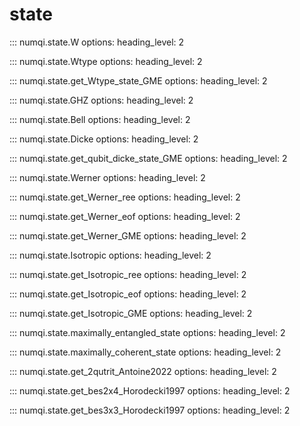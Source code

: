 # state

::: numqi.state.W
    options:
      heading_level: 2

::: numqi.state.Wtype
    options:
      heading_level: 2

::: numqi.state.get_Wtype_state_GME
    options:
      heading_level: 2

::: numqi.state.GHZ
    options:
      heading_level: 2

::: numqi.state.Bell
    options:
      heading_level: 2

::: numqi.state.Dicke
    options:
      heading_level: 2

::: numqi.state.get_qubit_dicke_state_GME
    options:
      heading_level: 2

::: numqi.state.Werner
    options:
      heading_level: 2

::: numqi.state.get_Werner_ree
    options:
      heading_level: 2

::: numqi.state.get_Werner_eof
    options:
      heading_level: 2

::: numqi.state.get_Werner_GME
    options:
      heading_level: 2

::: numqi.state.Isotropic
    options:
      heading_level: 2

::: numqi.state.get_Isotropic_ree
    options:
      heading_level: 2

::: numqi.state.get_Isotropic_eof
    options:
      heading_level: 2

::: numqi.state.get_Isotropic_GME
    options:
      heading_level: 2

::: numqi.state.maximally_entangled_state
    options:
      heading_level: 2

::: numqi.state.maximally_coherent_state
    options:
      heading_level: 2

::: numqi.state.get_2qutrit_Antoine2022
    options:
      heading_level: 2

::: numqi.state.get_bes2x4_Horodecki1997
    options:
      heading_level: 2

::: numqi.state.get_bes3x3_Horodecki1997
    options:
      heading_level: 2
